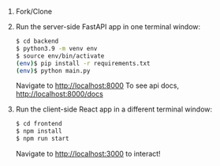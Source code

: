 1. Fork/Clone

1. Run the server-side FastAPI app in one terminal window:

    ```sh
    $ cd backend
    $ python3.9 -m venv env
    $ source env/bin/activate
    (env)$ pip install -r requirements.txt
    (env)$ python main.py
    ```

    Navigate to [http://localhost:8000](http://localhost:8000)
    To see api docs, [http://localhost:8000/docs](http://localhost:8000/docs)

1. Run the client-side React app in a different terminal window:

    ```sh
    $ cd frontend
    $ npm install
    $ npm run start
    ```

    Navigate to [http://localhost:3000](http://localhost:3000) to interact!


# 
